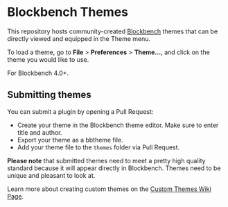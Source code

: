 # Blockbench Themes

This repository hosts community-created [Blockbench](https://blockbench.net) themes that can be directly viewed and equipped in the Theme menu.

To load a theme, go to **File** > **Preferences** > **Theme...**, and click on the theme you would like to use.

For Blockbench 4.0+.

## Submitting themes

You can submit a plugin by opening a Pull Request:

* Create your theme in the Blockbench theme editor. Make sure to enter title and author.
* Export your theme as a bbtheme file.
* Add your theme file to the `themes` folder via Pull Request.

**Please note** that submitted themes need to meet a pretty high quality standard because it will appear directly in Blockbench. Themes need to be unique and pleasant to look at.

Learn more about creating custom themes on the [Custom Themes Wiki Page](https://www.blockbench.net/wiki/blockbench/themes).

